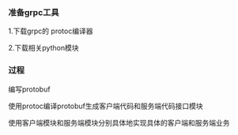 ### 准备grpc工具

1\.下载grpc的 protoc编译器

2\.下载相关python模块

### 过程

编写protobuf

使用protoc编译protobuf生成客户端代码和服务端代码接口模块

使用客户端模块和服务端模块分别具体地实现具体的客户端和服务端业务